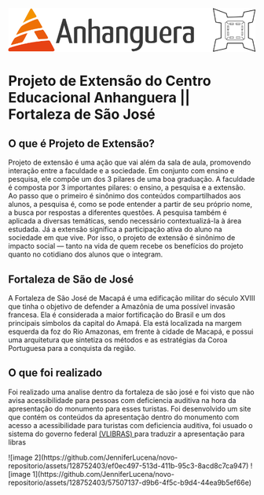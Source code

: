 
<img src="./Public/icons/logoFaculdadeFortalezaPreto.png">

# Projeto de Extensão do Centro Educacional Anhanguera || Fortaleza de São José
## O que é Projeto de Extensão?
<p>Projeto de extensão é uma ação que vai além da sala de aula, promovendo interação entre a faculdade e a sociedade. Em conjunto com ensino e pesquisa, ele compõe um dos 3 pilares de uma boa graduação. A faculdade é composta por 3 importantes pilares: o ensino, a pesquisa e a extensão. Ao passo que o primeiro é sinônimo dos conteúdos compartilhados aos alunos, a pesquisa é, como se pode entender a partir de seu próprio nome, a busca por respostas a diferentes questões. A pesquisa também é aplicada a diversas temáticas, sendo necessário contextualizá-la à área estudada. Já a extensão significa a participação ativa do aluno na sociedade em que vive. Por isso, o projeto de extensão é sinônimo de impacto social — tanto na vida de quem recebe os benefícios do projeto quanto no cotidiano dos alunos que o integram.</p>

## Fortaleza de São de José
<p>A Fortaleza de São José de Macapá é uma edificação militar do século XVIII que tinha o objetivo de defender a Amazônia de uma possível invasão francesa. Ela é considerada a maior fortificação do Brasil e um dos principais símbolos da capital do Amapá. Ela está localizada na margem esquerda da foz do Rio Amazonas, em frente à cidade de Macapá, e possui uma arquitetura que sintetiza os métodos e as estratégias da Coroa Portuguesa para a conquista da região.</p>

## O que foi realizado
<p>Foi realizado uma analise dentro da fortaleza de são josé e foi visto que não avisa acessibilidade para pessoas com deficiencia auditiva na hora da apresentação do monumento para esses turistas. Foi desenvolvido um site que contém os conteúdos da apresentação dentro do monumento com acesso a acessibilidade para turistas com deficiencia auditiva, foi usuado o sistema do governo federal <a href = "https://www.gov.br/governodigital/pt-br/vlibras/">(VLIBRAS) </a>para traduzir a apresentação para libras</p>
![image 2](https://github.com/JenniferLucena/novo-repositorio/assets/128752403/ef0ec497-513d-411b-95c3-8acd8c7ca947)
![image 1](https://github.com/JenniferLucena/novo-repositorio/assets/128752403/57507137-d9b6-4f5c-b9d4-44ea9b5ef66e)


